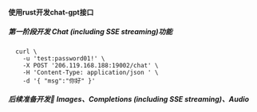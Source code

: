

#### 使用rust开发chat-gpt接口
##### 第一阶段开发 Chat (including SSE streaming)功能
```
  curl \
	-u 'test:password01!' \
	-X POST '206.119.168.188:19002/chat' \
	-H 'Content-Type: application/json ' \
	-d '{ "msg":"你好" }'
```

##### 后续准备开发🔂 Images、Completions (including SSE streaming)、Audio



